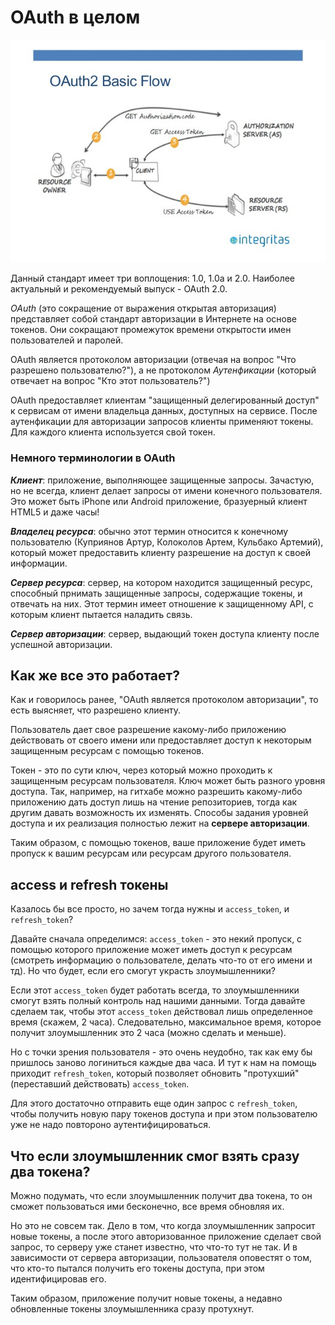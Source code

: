 # OAuth в целом

![](OAuth-schema.jpeg)

Данный стандарт имеет три воплощения: 1.0, 1.0a и 2.0. Наиболее актуальный и рекомендуемый выпуск - OAuth 2.0.

<i>OAuth</i> (это сокращение от выражения открытая авторизация) представляет собой стандарт авторизации в Интернете на основе токенов. Они сокращают промежуток времени открытости имен пользователей и паролей.

OAuth является протоколом авторизации (отвечая на вопрос "Что разрешено пользователю?"), а не протоколом <i>Аутенфикации</i> (который отвечает на вопрос "Кто этот пользователь?")

OAuth предоставляет клиентам "защищенный делегированный доступ" к сервисам от имени владельца данных, доступных на сервисе. После аутенфикации для авторизации запросов клиенты применяют токены. Для каждого клиента используется свой токен.

### Немного терминологии в OAuth

**<i>Клиент</i>**: приложение, выполняющее защищенные запросы. Зачастую, но не всегда, клиент делает запросы от имени конечного пользователя. Это может быть iPhone или Android приложение, бразуерный клиент HTML5 и даже часы!

**<i>Владелец ресурса</i>**: обычно этот термин относится к конечному пользователю (Куприянов Артур, Колоколов Артем, Кульбако Артемий), который может предоставить клиенту разрешение на доступ к своей информации.

**<i>Сервер ресурса</i>**: сервер, на котором находится защищенный ресурс, способный прнимать защищенные запросы, содержащие токены, и отвечать на них. Этот термин имеет отношение к защищенному API, с которым клиент пытается наладить связь.

**<i>Сервер авторизации</i>**: сервер, выдающий токен доступа клиенту после успешной авторизации.

## Как же все это работает?

Как и говорилось ранее, "OAuth является протоколом авторизации", то есть выясняет, что разрешено клиенту.

Пользователь дает свое разрешение какому-либо приложению действовать от своего имени или предоставляет доступ к
некоторым защищенным ресурсам с помощью токенов.

Токен - это по сути ключ, через который можно проходить к защищенным ресурсам пользователя. Ключ может быть разного уровня
доступа. Так, например, на гитхабе можно разрешить какому-либо приложению дать доступ лишь на чтение репозиториев, тогда как
другим давать возможность их изменять. Способы задания уровней доступа и их реализация полностью лежит на **сервере авторизации**.

Таким образом, с помощью токенов, ваше приложение будет иметь пропуск к вашим ресурсам или ресурсам другого пользователя.

## access и refresh токены
Казалось бы все просто, но зачем тогда нужны и `access_token`, и `refresh_token`?

Давайте сначала определимся: `access_token` - это некий пропуск, с помощью которого приложение может иметь доступ к 
ресурсам (смотреть информацию о пользователе, делать что-то от его имени и тд). Но что будет, если его смогут украсть злоумышленники?

Если этот `access_token` будет работать всегда, то злоумышленники смогут взять полный контроль над нашими данными. Тогда давайте
сделаем так, чтобы этот `access_token` действовал лишь определенное время (скажем, 2 часа). Следовательно, максимальное время, которое получит злоумышленник это 2 часа (можно сделать и меньше).

Но с точки зрения пользователя - это очень неудобно, так как ему бы пришлось заново логиниться каждые два часа. И тут
к нам на помощь приходит `refresh_token`, который позволяет обновить "протухший" (переставший действовать) `access_token`.

Для этого достаточно отправить еще один запрос с `refresh_token`, чтобы получить новую пару токенов доступа и при этом
пользователю уже не надо повтороно аутентифицироваться.

## Что если злоумышленник смог взять сразу два токена?
Можно подумать, что если злоумышленник получит два токена, то он сможет пользоваться ими бесконечно, все время обновляя их.

Но это не совсем так. Дело в том, что когда злоумышленник запросит новые токены, а после этого авторизованное приложение сделает свой запрос, то серверу уже станет известно, что что-то тут не так. И в зависимости от сервера авторизации, пользователя оповестят о том, что
кто-то пытался получить его токены доступа, при этом идентифицировав его.

Таким образом, приложение получит новые токены, а недавно обновленные токены злоумышленника сразу протухнут.
